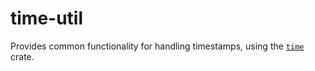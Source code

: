 # time-util

Provides common functionality for handling timestamps, using the [`time`](https://crates.io/crates/time) crate.
